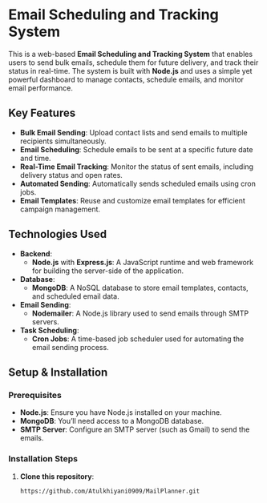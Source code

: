 # Email Scheduling and Tracking System

This is a web-based **Email Scheduling and Tracking System** that enables users to send bulk emails, schedule them for future delivery, and track their status in real-time. The system is built with **Node.js** and uses a simple yet powerful dashboard to manage contacts, schedule emails, and monitor email performance.

## Key Features

- **Bulk Email Sending**: Upload contact lists and send emails to multiple recipients simultaneously.
- **Email Scheduling**: Schedule emails to be sent at a specific future date and time.
- **Real-Time Email Tracking**: Monitor the status of sent emails, including delivery status and open rates.
- **Automated Sending**: Automatically sends scheduled emails using cron jobs.
- **Email Templates**: Reuse and customize email templates for efficient campaign management.

## Technologies Used

- **Backend**: 
  - **Node.js** with **Express.js**: A JavaScript runtime and web framework for building the server-side of the application.
- **Database**: 
  - **MongoDB**: A NoSQL database to store email templates, contacts, and scheduled email data.
- **Email Sending**: 
  - **Nodemailer**: A Node.js library used to send emails through SMTP servers.
- **Task Scheduling**: 
  - **Cron Jobs**: A time-based job scheduler used for automating the email sending process.

## Setup & Installation

### Prerequisites

- **Node.js**: Ensure you have Node.js installed on your machine.
- **MongoDB**: You’ll need access to a MongoDB database.
- **SMTP Server**: Configure an SMTP server (such as Gmail) to send the emails.

### Installation Steps

1. **Clone this repository**:
   ```bash
   https://github.com/Atulkhiyani0909/MailPlanner.git

